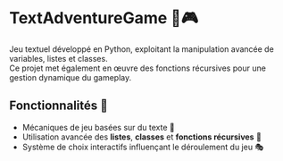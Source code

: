 # TextAdventureGame 🐍🎮  

Jeu textuel développé en Python, exploitant la manipulation avancée de variables, listes et classes.  
Ce projet met également en œuvre des fonctions récursives pour une gestion dynamique du gameplay.  

## Fonctionnalités 📌  
- Mécaniques de jeu basées sur du texte 📜  
- Utilisation avancée des **listes**, **classes** et **fonctions récursives** 🔄  
- Système de choix interactifs influençant le déroulement du jeu 🎭  
